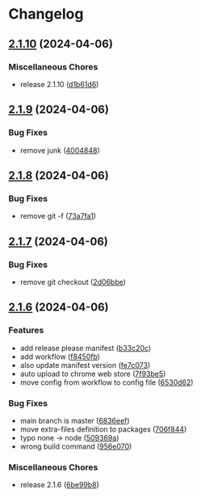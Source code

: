 # Changelog

## [2.1.10](https://github.com/simon511000/MiaouNotes/compare/miaounotes-v2.1.9...miaounotes-v2.1.10) (2024-04-06)


### Miscellaneous Chores

* release 2.1.10 ([d1b61d6](https://github.com/simon511000/MiaouNotes/commit/d1b61d6a636570ef156295c6b7e6b92d366163ff))

## [2.1.9](https://github.com/simon511000/MiaouNotes/compare/miaounotes-v2.1.8...miaounotes-v2.1.9) (2024-04-06)


### Bug Fixes

* remove junk ([4004848](https://github.com/simon511000/MiaouNotes/commit/40048486da456320fa4159e5ef3f0bf4377570ab))

## [2.1.8](https://github.com/simon511000/MiaouNotes/compare/miaounotes-v2.1.7...miaounotes-v2.1.8) (2024-04-06)


### Bug Fixes

* remove git -f ([73a7fa1](https://github.com/simon511000/MiaouNotes/commit/73a7fa1694e0f71926d0c994defabbb4d1e1e14b))

## [2.1.7](https://github.com/simon511000/MiaouNotes/compare/miaounotes-v2.1.6...miaounotes-v2.1.7) (2024-04-06)


### Bug Fixes

* remove git checkout ([2d06bbe](https://github.com/simon511000/MiaouNotes/commit/2d06bbed8ecc31f9559f535d8ea234f7506b9771))

## [2.1.6](https://github.com/simon511000/MiaouNotes/compare/miaounotes-v2.1.5...miaounotes-v2.1.6) (2024-04-06)


### Features

* add release please manifest ([b33c20c](https://github.com/simon511000/MiaouNotes/commit/b33c20c3c1365a47107bbdfbdcdf989cd2f285e1))
* add workflow ([f8450fb](https://github.com/simon511000/MiaouNotes/commit/f8450fb305fc26750534136a4a9429a504eb783e))
* also update manifest version ([fe7c073](https://github.com/simon511000/MiaouNotes/commit/fe7c07376ad08ad5f859ea18027579347ce8cf5a))
* auto upload to chrome web store ([7f93be5](https://github.com/simon511000/MiaouNotes/commit/7f93be54b93bd012fadd5430600d689a8b469b89))
* move config from workflow to config file ([6530d62](https://github.com/simon511000/MiaouNotes/commit/6530d629bd11ecbcb1680f3f4c77d7b0a194ac22))


### Bug Fixes

* main branch is master ([6836eef](https://github.com/simon511000/MiaouNotes/commit/6836eefe9c5891d212ff567874272cfebbf1fd89))
* move extra-files definition to packages ([706f844](https://github.com/simon511000/MiaouNotes/commit/706f844e8a1b9a1b479b213b22343933414b7b40))
* typo none -&gt; node ([509369a](https://github.com/simon511000/MiaouNotes/commit/509369a05cc08a8fb49cc1c4882e36b499ac39d7))
* wrong build command ([956e070](https://github.com/simon511000/MiaouNotes/commit/956e070d6cbd55017582bb0cf6091304b31fbef8))


### Miscellaneous Chores

* release 2.1.6 ([6be99b8](https://github.com/simon511000/MiaouNotes/commit/6be99b88cadc8e4702ddb74e09d486f72d362733))

